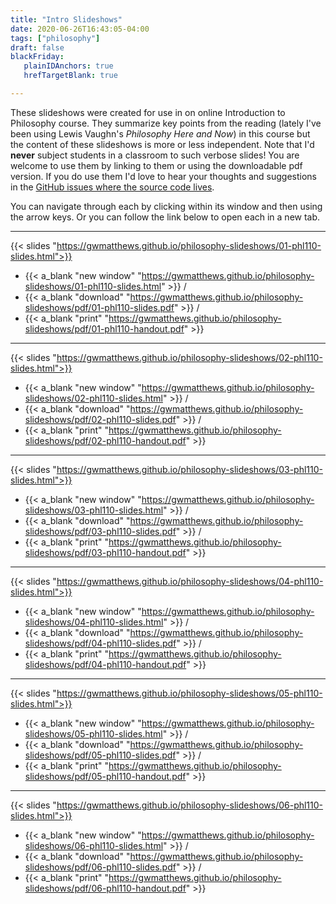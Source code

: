 ```yaml
---
title: "Intro Slideshows"
date: 2020-06-26T16:43:05-04:00
tags: ["philosophy"]
draft: false
blackFriday: 
   plainIDAnchors: true
   hrefTargetBlank: true

---
```


These slideshows were created for use in on online Introduction to Philosophy course. <!--more--> They summarize key points from the reading (lately I've been using Lewis Vaughn's *Philosophy Here and Now*) in this course but the content of these slideshows is more or less independent. Note that I'd __never__ subject students in a classroom to such verbose slides! You are welcome to use them by linking to them or using the downloadable pdf version. If you do use them I'd love to hear your thoughts and suggestions in the [GitHub issues where the source code lives](https://github.com/gwmatthews/philosophy-slideshows/issues).

You can navigate through each by clicking within its window and then using the arrow keys. Or you can follow the link below to open each in a new tab.

***

{{< slides "https://gwmatthews.github.io/philosophy-slideshows/01-phl110-slides.html">}}

- {{< a_blank  "new window" "https://gwmatthews.github.io/philosophy-slideshows/01-phl110-slides.html"  >}} /
- {{< a_blank  "download" "https://gwmatthews.github.io/philosophy-slideshows/pdf/01-phl110-slides.pdf"  >}} /
- {{< a_blank  "print" "https://gwmatthews.github.io/philosophy-slideshows/pdf/01-phl110-handout.pdf"  >}}


***

{{< slides "https://gwmatthews.github.io/philosophy-slideshows/02-phl110-slides.html">}}

- {{< a_blank  "new window" "https://gwmatthews.github.io/philosophy-slideshows/02-phl110-slides.html"  >}} /
- {{< a_blank  "download" "https://gwmatthews.github.io/philosophy-slideshows/pdf/02-phl110-slides.pdf"  >}} /
- {{< a_blank  "print" "https://gwmatthews.github.io/philosophy-slideshows/pdf/02-phl110-handout.pdf"  >}}


***

{{< slides "https://gwmatthews.github.io/philosophy-slideshows/03-phl110-slides.html">}}

- {{< a_blank  "new window" "https://gwmatthews.github.io/philosophy-slideshows/03-phl110-slides.html"  >}} /
- {{< a_blank  "download" "https://gwmatthews.github.io/philosophy-slideshows/pdf/03-phl110-slides.pdf"  >}} /
- {{< a_blank  "print" "https://gwmatthews.github.io/philosophy-slideshows/pdf/03-phl110-handout.pdf"  >}}


***

{{< slides "https://gwmatthews.github.io/philosophy-slideshows/04-phl110-slides.html">}}

- {{< a_blank  "new window" "https://gwmatthews.github.io/philosophy-slideshows/04-phl110-slides.html"  >}} /
- {{< a_blank  "download" "https://gwmatthews.github.io/philosophy-slideshows/pdf/04-phl110-slides.pdf"  >}} /
- {{< a_blank  "print" "https://gwmatthews.github.io/philosophy-slideshows/pdf/04-phl110-handout.pdf"  >}}


***

{{< slides "https://gwmatthews.github.io/philosophy-slideshows/05-phl110-slides.html">}}

- {{< a_blank  "new window" "https://gwmatthews.github.io/philosophy-slideshows/05-phl110-slides.html"  >}} /
- {{< a_blank  "download" "https://gwmatthews.github.io/philosophy-slideshows/pdf/05-phl110-slides.pdf"  >}} /
- {{< a_blank  "print" "https://gwmatthews.github.io/philosophy-slideshows/pdf/05-phl110-handout.pdf"  >}}


***

{{< slides "https://gwmatthews.github.io/philosophy-slideshows/06-phl110-slides.html">}}

- {{< a_blank  "new window" "https://gwmatthews.github.io/philosophy-slideshows/06-phl110-slides.html"  >}} /
- {{< a_blank  "download" "https://gwmatthews.github.io/philosophy-slideshows/pdf/06-phl110-slides.pdf"  >}} /
- {{< a_blank  "print" "https://gwmatthews.github.io/philosophy-slideshows/pdf/06-phl110-handout.pdf"  >}}



